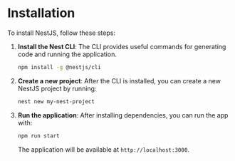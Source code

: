 # Installation

To install NestJS, follow these steps:

1. **Install the Nest CLI**: The CLI provides useful commands for generating code and running the application.

   ```bash
   npm install -g @nestjs/cli
   ```

2. **Create a new project**: After the CLI is installed, you can create a new NestJS project by running:

   ```bash
   nest new my-nest-project
   ```

3. **Run the application**: After installing dependencies, you can run the app with:
   ```bash
   npm run start
   ```
   The application will be available at `http://localhost:3000`.
